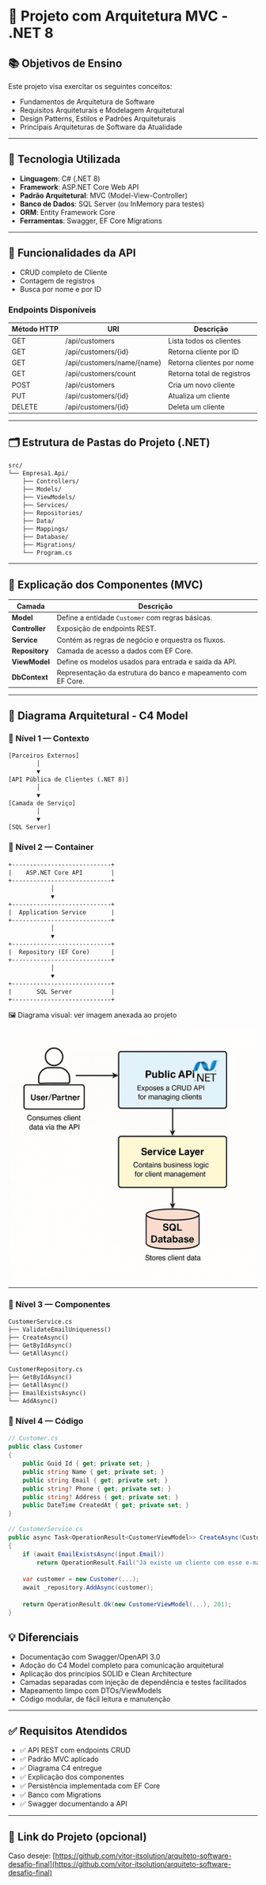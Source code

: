 # 🧱 Projeto com Arquitetura MVC - .NET 8

## 📚 Objetivos de Ensino

Este projeto visa exercitar os seguintes conceitos:

- Fundamentos de Arquitetura de Software
- Requisitos Arquiteturais e Modelagem Arquitetural
- Design Patterns, Estilos e Padrões Arquiteturais
- Principais Arquiteturas de Software da Atualidade

---

## 🚀 Tecnologia Utilizada

- **Linguagem**: C# (.NET 8)
- **Framework**: ASP.NET Core Web API
- **Padrão Arquitetural**: MVC (Model-View-Controller)
- **Banco de Dados**: SQL Server (ou InMemory para testes)
- **ORM**: Entity Framework Core
- **Ferramentas**: Swagger, EF Core Migrations

---

## 🔧 Funcionalidades da API

- CRUD completo de Cliente
- Contagem de registros
- Busca por nome e por ID

### Endpoints Disponíveis

| Método HTTP | URI                        | Descrição                        |
|-------------|----------------------------|----------------------------------|
| GET         | /api/customers             | Lista todos os clientes          |
| GET         | /api/customers/{id}        | Retorna cliente por ID           |
| GET         | /api/customers/name/{name} | Retorna clientes por nome        |
| GET         | /api/customers/count       | Retorna total de registros       |
| POST        | /api/customers             | Cria um novo cliente             |
| PUT         | /api/customers/{id}        | Atualiza um cliente              |
| DELETE      | /api/customers/{id}        | Deleta um cliente                |

---

## 🗂️ Estrutura de Pastas do Projeto (.NET)

```plaintext
src/
└── Empresa1.Api/
    ├── Controllers/         
    ├── Models/              
    ├── ViewModels/          
    ├── Services/            
    ├── Repositories/        
    ├── Data/                
    ├── Mappings/            
    ├── Database/            
    ├── Migrations/          
    └── Program.cs           
```


---

## 🧠 Explicação dos Componentes (MVC)

| Camada         | Descrição                                                     |
| -------------- | ------------------------------------------------------------- |
| **Model**      | Define a entidade `Customer` com regras básicas.              |
| **Controller** | Exposição de endpoints REST.                                  |
| **Service**    | Contém as regras de negócio e orquestra os fluxos.            |
| **Repository** | Camada de acesso a dados com EF Core.                         |
| **ViewModel**  | Define os modelos usados para entrada e saída da API.         |
| **DbContext**  | Representação da estrutura do banco e mapeamento com EF Core. |

---

## 🧩 Diagrama Arquitetural - C4 Model

### 🔹 Nível 1 — Contexto

```plaintext
[Parceiros Externos]
        │
        ▼
[API Pública de Clientes (.NET 8)]
        │
        ▼
[Camada de Serviço]
        │
        ▼
[SQL Server]
```

### 🔹 Nível 2 — Container

```plaintext
+----------------------------+
|    ASP.NET Core API        |
+----------------------------+
            │
            ▼
+----------------------------+
|  Application Service       |
+----------------------------+
            │
            ▼
+----------------------------+
|  Repository (EF Core)      |
+----------------------------+
            │
            ▼
+----------------------------+
|       SQL Server           |
+----------------------------+

```


🖼️ Diagrama visual: ver imagem anexada ao projeto

![](./assets/c4model.jpg)

---

### 🔹 Nível 3 — Componentes

```plaintext
CustomerService.cs
├── ValidateEmailUniqueness()
├── CreateAsync()
├── GetByIdAsync()
└── GetAllAsync()

CustomerRepository.cs
├── GetByIdAsync()
├── GetAllAsync()
├── EmailExistsAsync()
└── AddAsync()

```

### 🔹 Nível 4 — Código

```csharp
// Customer.cs
public class Customer
{
    public Guid Id { get; private set; }
    public string Name { get; private set; }
    public string Email { get; private set; }
    public string? Phone { get; private set; }
    public string? Address { get; private set; }
    public DateTime CreatedAt { get; private set; }
}

```

```csharp
// CustomerService.cs
public async Task<OperationResult<CustomerViewModel>> CreateAsync(CustomerCreateViewModel input)
{
    if (await EmailExistsAsync(input.Email))
        return OperationResult.Fail("Já existe um cliente com esse e-mail.", 409);

    var customer = new Customer(...);
    await _repository.AddAsync(customer);

    return OperationResult.Ok(new CustomerViewModel(...), 201);
}

```

## 💡 Diferenciais

- Documentação com Swagger/OpenAPI 3.0
- Adoção do C4 Model completo para comunicação arquitetural
- Aplicação dos princípios SOLID e Clean Architecture
- Camadas separadas com injeção de dependência e testes facilitados
- Mapeamento limpo com DTOs/ViewModels
- Código modular, de fácil leitura e manutenção

---

## ✅ Requisitos Atendidos

- ✅ API REST com endpoints CRUD
- ✅ Padrão MVC aplicado
- ✅ Diagrama C4 entregue
- ✅ Explicação dos componentes
- ✅ Persistência implementada com EF Core
- ✅ Banco com Migrations
- ✅ Swagger documentando a API

---

## 🔗 Link do Projeto (opcional)

Caso deseje: [https://github.com/vitor-itsolution/arquiteto-software-desafio-final](https://github.com/vitor-itsolution/arquiteto-software-desafio-final)

